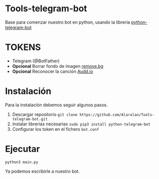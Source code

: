 # Tools-telegram-bot
Base para comenzar nuestro bot en python, usando la librería [python-telegram-bot](https://github.com/python-telegram-bot/python-telegram-bot)

# TOKENS
- Telegram (@BotFather)
- __Opcional__ Borrar fondo de imagen [remove.bg](https://www.remove.bg/tools-api)
- __Opcional__ Reconocer la canción [Audd.io](https://dashboard.audd.io/)

# Instalación
Para la instalación debemos seguir algunos pasos.
1. Descargar repositorio
`git clone https://github.com/Alaralan/Tools-telegram-bot.git`
2. Instalar librerías necesarias
`sudo pip3 install python-telegram-bot`
3. Configurar los token en el fichero `bot.conf`



# Ejecutar
`python3 main.py`


Ya podemos escribirle a nuestro bot.
